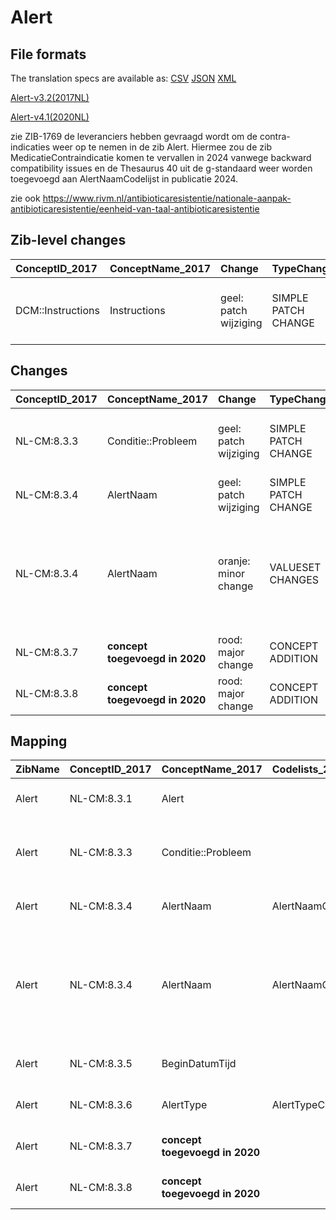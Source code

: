 # Alert
## File formats

The translation specs are available as: 
[CSV](../csv/Alert.csv) [JSON](../json/Alert.json) [XML](../xml/Alert.xml)



[Alert-v3.2(2017NL)](https://zibs.nl/wiki/Alert-v3.2(2017NL))

[Alert-v4.1(2020NL)](https://zibs.nl/wiki/Alert-v4.1(2020NL))



zie ZIB-1769 de leveranciers hebben gevraagd wordt om de contra-indicaties weer op te nemen in de zib Alert. Hiermee zou de zib MedicatieContraindicatie komen te vervallen in 2024 vanwege backward compatibility issues en de Thesaurus 40 uit de g-standaard weer worden toegevoegd aan AlertNaamCodelijst in publicatie 2024.

zie ook https://www.rivm.nl/antibioticaresistentie/nationale-aanpak-antibioticaresistentie/eenheid-van-taal-antibioticaresistentie

## Zib-level changes

| ConceptID_2017    | ConceptName_2017   | Change                | TypeChange          | Omschrijving                                                                                   |
|:------------------|:-------------------|:----------------------|:--------------------|:-----------------------------------------------------------------------------------------------|
| DCM::Instructions | Instructions       | geel: patch wijziging | SIMPLE PATCH CHANGE | Tekstueel en in voorbeelden aanpassen zib Alert vanwege de nieuwe zib MedicatieContraindicatie |

## Changes

| ConceptID_2017   | ConceptName_2017               | Change                | TypeChange          | Impact_heen   | TRANSLATIE_spec_heen                                        | Impact_terug   | TRANSLATIE_spec_terug                                       | Omschrijving                                                                                                                                   |
|:-----------------|:-------------------------------|:----------------------|:--------------------|:--------------|:------------------------------------------------------------|:---------------|:------------------------------------------------------------|:-----------------------------------------------------------------------------------------------------------------------------------------------|
| NL-CM:8.3.3      | Conditie::Probleem             | geel: patch wijziging | SIMPLE PATCH CHANGE | Low           | leeg maken                                                  | Low            |                                                             | Tekstueel en in voorbeelden aanpassen zib Alert vanwege de nieuwe zib MedicatieContraindicatie                                                 |
| NL-CM:8.3.4      | AlertNaam                      | geel: patch wijziging | SIMPLE PATCH CHANGE | Low           | leeg maken                                                  | Low            |                                                             | Typo in de definite van alertnaam (vastgelegd) is aangepast                                                                                    |
| NL-CM:8.3.4      | AlertNaam                      | oranje: minor change  | VALUESET CHANGES    | Low           | existing valueset [valuesetname] changed in [baseline 2020] | Medium         | existing valueset [valuesetname] changed in [baseline 2020] | De vanuit het programma antibioticaresistentie (ABR) aangeleverde lijst met 7 BMRO groepen zijn toegevoegd/aangepast in de AlertNaamCodelijst. |
| NL-CM:8.3.7      | **concept toegevoegd in 2020** | rood: major change    | CONCEPT ADDITION    | Low           |                                                             | High           | IF source <> [blank] THEN source -> target=[non-zib item]   | Element is toegevoegd aan het rootconcept                                                                                                      |
| NL-CM:8.3.8      | **concept toegevoegd in 2020** | rood: major change    | CONCEPT ADDITION    | Low           |                                                             | High           | IF source <> [blank] THEN source -> target=[non-zib item]   | Toevoegen EindDatum bij zibs die ook BeginDatum kennen                                                                                         |

## Mapping

| ZibName   | ConceptID_2017   | ConceptName_2017               | Codelists_2017     | Change                  | ConceptID_2020   | ConceptName_2020   | Codelists_2020     | Bits              | Omschrijving                                                                                                                                   | TypeChange          | Impact_heen   | TRANSLATIE_spec_heen                                        | Impact_terug   | TRANSLATIE_spec_terug                                       |
|:----------|:-----------------|:-------------------------------|:-------------------|:------------------------|:-----------------|:-------------------|:-------------------|:------------------|:-----------------------------------------------------------------------------------------------------------------------------------------------|:--------------------|:--------------|:------------------------------------------------------------|:---------------|:------------------------------------------------------------|
| Alert     | NL-CM:8.3.1      | Alert                          |                    | groen: geen wijzigingen | NL-CM:8.3.1      | Alert              |                    |                   |                                                                                                                                                |                     |               |                                                             |                |                                                             |
| Alert     | NL-CM:8.3.3      | Conditie::Probleem             |                    | geel: patch wijziging   | NL-CM:8.3.3      | Conditie::Probleem |                    | ZIB-1209          | Tekstueel en in voorbeelden aanpassen zib Alert vanwege de nieuwe zib MedicatieContraindicatie                                                 | SIMPLE PATCH CHANGE | Low           | leeg maken                                                  | Low            |                                                             |
| Alert     | NL-CM:8.3.4      | AlertNaam                      | AlertNaamCodelijst | geel: patch wijziging   | NL-CM:8.3.4      | AlertNaam          | AlertNaamCodelijst | ZIB-905           | Typo in de definite van alertnaam (vastgelegd) is aangepast                                                                                    | SIMPLE PATCH CHANGE | Low           | leeg maken                                                  | Low            |                                                             |
| Alert     | NL-CM:8.3.4      | AlertNaam                      | AlertNaamCodelijst | oranje: minor change    | NL-CM:8.3.4      | AlertNaam          | AlertNaamCodelijst | ZIB-905 ; ZIB-813 | De vanuit het programma antibioticaresistentie (ABR) aangeleverde lijst met 7 BMRO groepen zijn toegevoegd/aangepast in de AlertNaamCodelijst. | VALUESET CHANGES    | Low           | existing valueset [valuesetname] changed in [baseline 2020] | Medium         | existing valueset [valuesetname] changed in [baseline 2020] |
| Alert     | NL-CM:8.3.5      | BeginDatumTijd                 |                    | groen: geen wijzigingen | NL-CM:8.3.5      | BeginDatumTijd     |                    |                   |                                                                                                                                                |                     |               | ALS [aantal >1] DAN [doe iets] ANDERS source -> target      |                |                                                             |
| Alert     | NL-CM:8.3.6      | AlertType                      | AlertTypeCodelijst | groen: geen wijzigingen | NL-CM:8.3.6      | AlertType          | AlertTypeCodelijst |                   |                                                                                                                                                |                     |               |                                                             |                |                                                             |
| Alert     | NL-CM:8.3.7      | **concept toegevoegd in 2020** |                    | rood: major change      | NL-CM:8.3.7      | Toelichting        |                    | ZIB-682           | Element is toegevoegd aan het rootconcept                                                                                                      | CONCEPT ADDITION    | Low           |                                                             | High           | IF source <> [blank] THEN source -> target=[non-zib item]   |
| Alert     | NL-CM:8.3.8      | **concept toegevoegd in 2020** |                    | rood: major change      | NL-CM:8.3.8      | EindDatumTijd      |                    | ZIB-526           | Toevoegen EindDatum bij zibs die ook BeginDatum kennen                                                                                         | CONCEPT ADDITION    | Low           |                                                             | High           | IF source <> [blank] THEN source -> target=[non-zib item]   |

